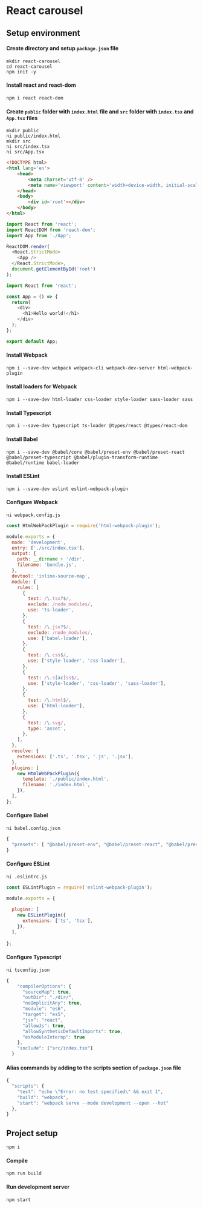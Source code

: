 # React carousel

## Setup environment
#### Create directory and setup `package.json` file
```
mkdir react-carousel
cd react-carousel
npm init -y
```
#### Install react and react-dom
```
npm i react react-dom
```
#### Create `public` folder with `index.html` file and `src` folder with `index.tsx` and `App.tsx` files 
```
mkdir public
ni public/index.html
mkdir src
ni src/index.tsx
ni src/App.tsx
```
```html
<!DOCTYPE html>
<html lang='en'>
    <head>
        <meta charset='utf-8' />
        <meta name='viewport' content='width=device-width, initial-scale=1' />
    </head>
    <body>
        <div id='root'></div>
    </body>
</html>
```
```javascript
import React from 'react';
import ReactDOM from 'react-dom';
import App from './App';

ReactDOM.render(
  <React.StrictMode>
    <App />
  </React.StrictMode>,
  document.getElementById('root')
);
```
```javascript
import React from 'react';

const App = () => {
  return(
    <div>
      <h1>Hello world!</h1>
    </div>
  );
};

export default App;
```
#### Install Webpack
```
npm i --save-dev webpack webpack-cli webpack-dev-server html-webpack-plugin
```
#### Install loaders for Webpack
```
npm i --save-dev html-loader css-loader style-loader sass-loader sass
```
#### Install Typescript
```
npm i --save-dev typescript ts-loader @types/react @types/react-dom
```
#### Install Babel 
```
npm i --save-dev @babel/core @babel/preset-env @babel/preset-react @babel/preset-typescript @babel/plugin-transform-runtime @babel/runtime babel-loader 
```
#### Install ESLint
```
npm i --save-dev eslint eslint-webpack-plugin
```
#### Configure Webpack
```
ni webpack.config.js
```
```javascript
const HtmlWebPackPlugin = require('html-webpack-plugin');

module.exports = {
  mode: 'development',
  entry: ['./src/index.tsx'],
  output: {
    path: __dirname + '/dir',
    filename: 'bundle.js',
  },
  devtool: 'inline-source-map',
  module: {
    rules: [
      {
        test: /\.tsx?$/,
        exclude: /node_modules/,
        use: 'ts-loader',
      },
      {
        test: /\.jsx?$/,
        exclude: /node_modules/,
        use: ['babel-loader'],
      },
      {
        test: /\.css$/,
        use: ['style-loader', 'css-loader'],
      },
      {
        test: /\.s[ac]ss$/,
        use: ['style-loader', 'css-loader', 'sass-loader'],
      },
      {
        test: /\.html$/,
        use: ['html-loader'],
      },
      {
        test: /\.svg/,
        type: 'asset',
      },
    ],
  },
  resolve: {
    extensions: ['.ts', '.tsx', '.js', '.jsx'],
  },
  plugins: [
    new HtmlWebPackPlugin({
      template: './public/index.html',
      filename: './index.html',
    }),
  ],
};

```
#### Configure Babel
```
ni babel.config.json
```
```javascript
{
  "presets": [ "@babel/preset-env", "@babel/preset-react", "@babel/preset-typescript" ]
}
```
#### Configure ESLint
```
ni .eslintrc.js
```
```javascript
const ESLintPlugin = require('eslint-webpack-plugin');

module.exports = {
  
  plugins: [
    new ESLintPlugin({
      extensions: ['ts', 'tsx'],
    }),
  ],
  
};
```
#### Configure Typescript
```
ni tsconfig.json
```
```javascript
{
    "compilerOptions": {
      "sourceMap": true,
      "outDir": "./dir/",
      "noImplicitAny": true,
      "module": "es6",
      "target": "es5",
      "jsx": "react",
      "allowJs": true,
      "allowSyntheticDefaultImports": true,
      "esModuleInterop": true
    },
    "include": ["src/index.tsx"]
  }
```
#### Alias commands by adding to the scripts section of `package.json` file
```javascript
{
  "scripts": {
    "test": "echo \"Error: no test specified\" && exit 1",
    "build": "webpack",
    "start": "webpack serve --mode development --open --hot"
  },  
}
```
## Project setup
```
npm i
```

#### Compile
```
npm run build
```

#### Run development server
```
npm start
```

